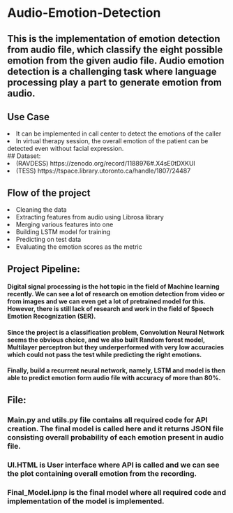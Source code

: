 # Audio-Emotion-Detection
## This is the implementation of emotion detection from audio file, which classify the eight possible emotion from the given audio file. Audio emotion detection is a challenging task where language processing play a part to generate emotion from audio. 
 ## Use Case
 <li>It can be implemented in call center to detect the emotions of the caller</li>
<li>In virtual therapy session, the overall emotion of the patient can be detected even without facial expression.
</li>
## Dataset:
<li>(RAVDESS) https://zenodo.org/record/1188976#.X4sE0tDXKUl</li>
<li> (TESS) https://tspace.library.utoronto.ca/handle/1807/24487</li>

## Flow of the project
<li>Cleaning the data</li>
<li>Extracting features from audio using Librosa library </li>
<li>Merging various features into one </li>
<li> Building LSTM model for training </li>
<li>Predicting on test data </li>
<li> Evaluating the emotion scores as the metric </li>


## Project Pipeline:
#### Digital signal processing is the hot topic in the field of Machine learning recently. We can see a lot of research on emotion detection from video or from images and we can even get a lot of pretrained model for this. However, there is still lack of research and work in the field of Speech Emotion Recognization (SER). 
#### Since the project is a classification problem, Convolution Neural Network seems the obvious choice, and we also built Random forest model, Multilayer perceptron but they underperformed with very low accuracies which could not pass the test while predicting the right emotions.
#### Finally, build a recurrent neural network, namely, LSTM and model is then able to predict emotion form audio file with accuracy of more than 80%.

## File:
### Main.py and utils.py file contains all required code for API creation. The final model is called here and it returns JSON file consisting overall probability of each emotion present in audio file.
### UI.HTML is User interface where API is called and we can see the plot containing overall emotion from the recording.
### Final_Model.ipnp is the final model where all required code and implementation of the model is implemented.
